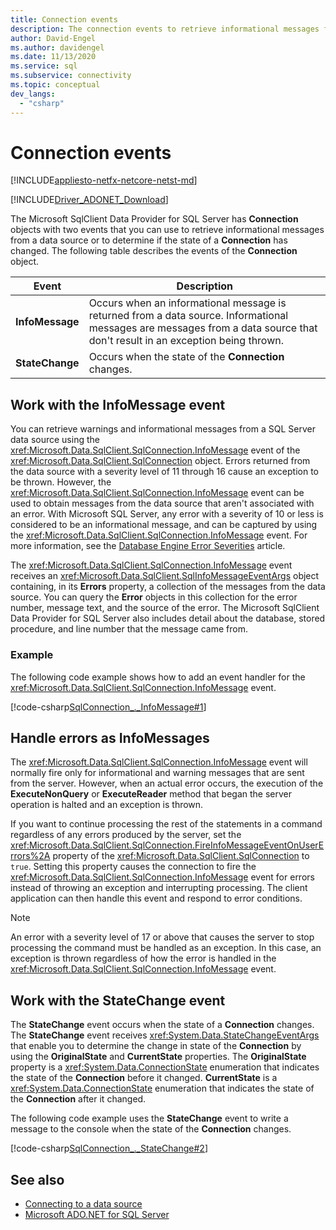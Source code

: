 ```yaml
---
title: Connection events
description: The connection events to retrieve informational messages from a data source and determine if its state is changed.
author: David-Engel
ms.author: davidengel
ms.date: 11/13/2020
ms.service: sql
ms.subservice: connectivity
ms.topic: conceptual
dev_langs:
  - "csharp"
---
```

# Connection events

[!INCLUDE[appliesto-netfx-netcore-netst-md](../../includes/appliesto-netfx-netcore-netst-md.md)]

[!INCLUDE[Driver_ADONET_Download](../../includes/driver_adonet_download.md)]

The Microsoft SqlClient Data Provider for SQL Server has **Connection** objects with two events that you can use to retrieve informational messages from a data source or to determine if the state of a **Connection** has changed. The following table describes the events of the **Connection** object.

|Event|Description|  
|-----------|-----------------|  
|**InfoMessage**|Occurs when an informational message is returned from a data source. Informational messages are messages from a data source that don't result in an exception being thrown.|  
|**StateChange**|Occurs when the state of the **Connection** changes.|  

## Work with the InfoMessage event

You can retrieve warnings and informational messages from a SQL Server data source using the <xref:Microsoft.Data.SqlClient.SqlConnection.InfoMessage> event of the <xref:Microsoft.Data.SqlClient.SqlConnection> object. Errors returned from the data source with a severity level of 11 through 16 cause an exception to be thrown. However, the <xref:Microsoft.Data.SqlClient.SqlConnection.InfoMessage> event can be used to obtain messages from the data source that aren't associated with an error. With Microsoft SQL Server, any error with a severity of 10 or less is considered to be an informational message, and can be captured by using the <xref:Microsoft.Data.SqlClient.SqlConnection.InfoMessage> event. For more information, see the [Database Engine Error Severities](../../relational-databases/errors-events/database-engine-error-severities.md) article.

The <xref:Microsoft.Data.SqlClient.SqlConnection.InfoMessage> event receives an <xref:Microsoft.Data.SqlClient.SqlInfoMessageEventArgs> object containing, in its **Errors** property, a collection of the messages from the data source. You can query the **Error** objects in this collection for the error number, message text, and the source of the error. The Microsoft SqlClient Data Provider for SQL Server also includes detail about the database, stored procedure, and line number that the message came from.

### Example

The following code example shows how to add an event handler for the <xref:Microsoft.Data.SqlClient.SqlConnection.InfoMessage> event.

[!code-csharp[SqlConnection_._InfoMessage#1](~/../sqlclient/doc/samples/SqlConnection_InfoMessage_StateChange.cs#1)]

## Handle errors as InfoMessages

The <xref:Microsoft.Data.SqlClient.SqlConnection.InfoMessage> event will normally fire only for informational and warning messages that are sent from the server. However, when an actual error occurs, the execution of the **ExecuteNonQuery** or **ExecuteReader** method that began the server operation is halted and an exception is thrown.

If you want to continue processing the rest of the statements in a command regardless of any errors produced by the server, set the <xref:Microsoft.Data.SqlClient.SqlConnection.FireInfoMessageEventOnUserErrors%2A> property of the <xref:Microsoft.Data.SqlClient.SqlConnection> to `true`. Setting this property causes the connection to fire the <xref:Microsoft.Data.SqlClient.SqlConnection.InfoMessage> event for errors instead of throwing an exception and interrupting processing. The client application can then handle this event and respond to error conditions.

> [!NOTE]
> An error with a severity level of 17 or above that causes the server to stop processing the command must be handled as an exception. In this case, an exception is thrown regardless of how the error is handled in the <xref:Microsoft.Data.SqlClient.SqlConnection.InfoMessage> event.

## Work with the StateChange event

The **StateChange** event occurs when the state of a **Connection** changes. The **StateChange** event receives <xref:System.Data.StateChangeEventArgs> that enable you to determine the change in state of the **Connection** by using the **OriginalState** and **CurrentState** properties. The **OriginalState** property is a <xref:System.Data.ConnectionState> enumeration that indicates the state of the **Connection** before it changed. **CurrentState** is a <xref:System.Data.ConnectionState> enumeration that indicates the state of the **Connection** after it changed.

The following code example uses the **StateChange** event to write a message to the console when the state of the **Connection** changes.

[!code-csharp[SqlConnection_._StateChange#2](~/../sqlclient/doc/samples/SqlConnection_InfoMessage_StateChange.cs#2)]

## See also

- [Connecting to a data source](connecting-to-data-source.md)
- [Microsoft ADO.NET for SQL Server](microsoft-ado-net-sql-server.md)
